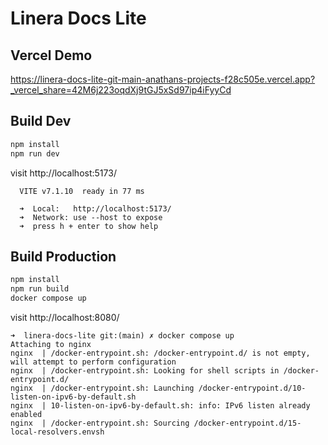 # Linera Docs Lite

## Vercel Demo
https://linera-docs-lite-git-main-anathans-projects-f28c505e.vercel.app?_vercel_share=42M6j223oqdXj9tGJ5xSd97ip4iFyyCd

## Build Dev
```bash
npm install
npm run dev
```

visit http://localhost:5173/

```
  VITE v7.1.10  ready in 77 ms

  ➜  Local:   http://localhost:5173/
  ➜  Network: use --host to expose
  ➜  press h + enter to show help
```

## Build Production
```bash
npm install
npm run build
docker compose up
```

visit http://localhost:8080/

```
➜  linera-docs-lite git:(main) ✗ docker compose up
Attaching to nginx
nginx  | /docker-entrypoint.sh: /docker-entrypoint.d/ is not empty, will attempt to perform configuration
nginx  | /docker-entrypoint.sh: Looking for shell scripts in /docker-entrypoint.d/
nginx  | /docker-entrypoint.sh: Launching /docker-entrypoint.d/10-listen-on-ipv6-by-default.sh
nginx  | 10-listen-on-ipv6-by-default.sh: info: IPv6 listen already enabled
nginx  | /docker-entrypoint.sh: Sourcing /docker-entrypoint.d/15-local-resolvers.envsh
```
